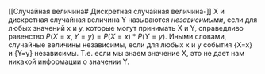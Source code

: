 [[Случайная величина# Дискретная случайная величина-]] X  и дискретная случайная величина Y называются *независимыми*, если для любых значений x и y, которые могут принимать  X и Y, справедливо равенство $P(X=x, Y=y)= P(X=x)*P(Y=y)$.
Иными словами, случайные величины независимы, если для любых x и y события {X=x} и {Y=y} независимы. Т.е. если мы знаем значение X, это не дает нам никакой информации о значении Y.

